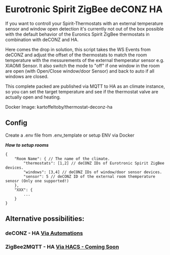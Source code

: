 # Eurotronic Spirit ZigBee deCONZ HA

If you want to controll your Spirit-Thermostats with an external temperature sensor and window open detection it's currently not out of the box possible with the default behavior of the Euronics Spirit ZigBee thermostats in combination with deCONZ and HA.


Here comes the drop in solution, this script takes the WS Events from deCONZ and adjust the offset of the thermostats to match the room temperature with the messurements of the external themperatur sensor e.g. XIAOMI Sensor. It also switch the mode to "off" if one window in the room are open (with Open/Close window/door Sensor) and back to auto if all windows are closed.

This complete packed are published via MQTT to HA as an climate instance, so you can set the target temperature and see if the thermostat valve are actually open and heating.

Docker Image: kartoffeltoby/thermostat-deconz-ha

## Config

Create a .env file from .env_template or setup ENV via Docker

***How to setup rooms***

```
{
    "Room Name": { // The name of the climate.
        "thermostats": [1,2] // deCONZ IDs of Eurotronic Spirit ZigBee devices.
        "windows": [3,4] // deCONZ IDs of window/door sensor devices.
        "sensor": 5 // deCONZ ID of the external room themperature senosr (Only one supported!)
    },
    "XXX": {
        ...
    }
}
```

## Alternative possibilities: 

### deCONZ - HA [Via Automations](https://github.com/KartoffelToby/Home-Assistant-Setup)

### ZigBee2MQTT - HA [Via HACS - Coming Soon](#)
